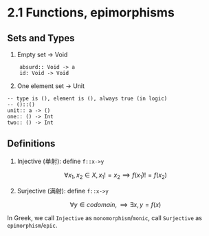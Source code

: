# 2.1 Functions, epimorphisms

## Sets and Types

1. Empty set -> Void

```{haskell}
    absurd:: Void -> a
    id: Void -> Void
```

2. One element set -> Unit

```{haskell}
-- type is (), element is (), always true (in logic)
-- ()::()
unit:: a -> ()
one:: () -> Int
two:: () -> Int
```

## Definitions

1. Injective (单射):  define `f::x->y`

$$\forall x_{1}, x_{2} \in X, x_{1} != x_{2}
\implies f(x_{1}) != f(x_{2})$$

2. Surjective (满射): define `f::x->y`

$$\forall y \in codomain, \implies \exists x, y = f(x)$$
    
In Greek, we call `Injective` as `monomorphism`/`monic`, call `Surjective` as `epimorphism`/`epic`.
